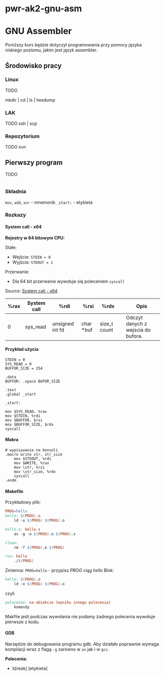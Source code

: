 # pwr-ak2-gnu-asm

# GNU Assembler

Poniższy kurs będzie dotyczył programowania przy pomocy języka niskiego poziomu, jakim jest język assembler.

## Środowisko pracy

### Linux

TODO

mkdir | cd | ls | hexdump

### LAK

TODO ssh | scp

### Repozytorium
TODO svn

## Pierwszy program

TODO

```

```

### Składnia

`mov`, `add`, `xor` - mnemonik
`_start:` - etykieta

### Rozkazy

#### System call - x64

**Rejestry w 64 bitowym CPU:**



Stałe:
- Wejście: `STDIN = 0`
- Wyjście: `STDOUT = 1`

Przerwanie:
- Dla 64 bit przerwanie wywołuje się poleceniem `syscall`

Source: [System call - x64](http://blog.rchapman.org/posts/Linux_System_Call_Table_for_x86_64/)

| %rax | System call |  %rdi           | %rsi       | %rdx         | | Opis |
|------|-------------|-----------------|------------|--------------|-|------|
| 0    |  sys_read   | unsigned int fd |	char *buf |	size_t count | | Odczyt danych z wejscia do bufora.|

#### Przykład użycia

```
STDIN = 0
SYS_READ = 0
BUFFOR_SIZE = 254

.data
BUFFOR: .space BUFOR_SIZE

.text
.global _start

_start:

mov $SYS_READ, %rax
mov $STDIN, %rdi
mov $BUFFOR, $rsi
mov $BUFFOR_SIZE, $rdx
syscall

```

#### Makra

```assembly
# wypisywanie na konsoli
.macro write str, str_size
	mov $STDOUT, %rdi
	mov $WRITE, %rax
	mov \str, %rsi
	mov \str_size, %rdx
	syscall
.endm
```
#### Makefile

Przykładowy plik:

```makefile
PROG=hello
hello: $(PROG).o
	ld -o $(PROG) $(PROG).o

hello.o: hello.s
	as -g -o $(PROG).o $(PROG).s

clean:
	rm -f $(PROG).o $(PROG)

run: hello
	./$(PROG)

```

Zmienna: `PROG=hello` - przypisz *PROG* ciąg *hello*
Blok:
```makefile
hello: $(PROG).o
	ld -o $(PROG) $(PROG).o
```
czyli
```makefile
polecenie: na obiekcie (wyniku innego polecenia)
	komendy
```

Makfile jeśli podczas wywołania nie podamy żadnego polecenia wywołuje pierwsze z kodu.

#### GDB

Narzędzie do debugowania programu gdb.
Aby działało poprawnie wymaga kompilacji wraz z flagą `-g` zarówno w `as` jak i w `gcc`.

**Polecenia:**
* b[reak] [etykieta]
